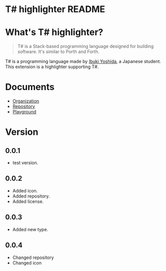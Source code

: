 # T# highlighter README

# What's T# highlighter?

> T# is a Stack-based programming language designed for building software. It's similar to Porth and Forth.

T# is a programming language made by <a href="https://github.com/ibukiyoshidaa">Ibuki Yoshida</a>, a Japanese student. This extension is a highlighter supporting T#.

# Documents

- <a href="https://github.com/Tsharp-lang">Organization</a>
- <a href="https://github.com/Tsharp-lang/Tsharp">Repository</a>
- <a href="https://tsharpplayground.herokuapp.com">Playground</a>

# Version

## 0.0.1

- test version.

## 0.0.2

- Added icon.
- Added repository.
- Added license.

## 0.0.3

- Added new type.

## 0.0.4

- Changed repository
- Changed icon
